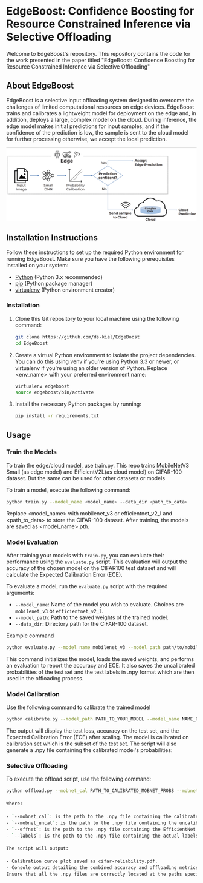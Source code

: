 
# EdgeBoost: Confidence Boosting for Resource Constrained Inference via Selective Offloading

Welcome to EdgeBoost's repository. This repository contains the code for the work presented in the paper titled "EdgeBoost: Confidence Boosting for Resource Constrained Inference via Selective Offloading"

## About EdgeBoost

EdgeBoost is a selective input offloading system designed to overcome the challenges of limited
computational resources on edge devices. EdgeBoost trains and calibrates a lightweight model for deployment on the edge and, in addition, deploys a large, complex model on the cloud. During inference, the edge model makes initial predictions for input samples, and if the confidence of the prediction is low, the sample is sent to the cloud model for further processing otherwise, we accept the local prediction.

![EdgeBoost System Diagram](images/img.png)

## Installation Instructions

Follow these instructions to set up the required Python environment for running EdgeBoost. Make sure you have the following prerequisites installed on your system:

- [Python](https://www.python.org/downloads/) (Python 3.x recommended)
- [pip](https://pip.pypa.io/en/stable/installation/) (Python package manager)
- [virtualenv](https://virtualenv.pypa.io/en/latest/installation.html) (Python environment creator)
### Installation

1. Clone this Git repository to your local machine using the following command:

   ```bash
   git clone https://github.com/ds-kiel/EdgeBoost
   cd EdgeBoost
   ```
2. Create a virtual Python environment to isolate the project dependencies. You can do this using venv if you're using Python 3.3 or newer, or virtualenv if you're using an older version of Python. Replace <env_name> with your preferred environment name:

    ```bash
    virtualenv edgeboost
    source edgeboost/bin/activate
    ``` 
3. Install the necessary Python packages by running:

   ```bash
   pip install -r requirements.txt
   ```


## Usage

### Train the Models

To train the edge/cloud model, use train.py. This repo trains MobileNetV3 Small (as edge model) and EfficientV2L(as cloud model) on CIFAR-100 dataset. But the same can be used for other datasets or models

To train a model, execute the following command:

```bash
python train.py --model_name <model_name> --data_dir <path_to_data>
```
Replace <model_name> with mobilenet_v3 or efficientnet_v2_l and <path_to_data> to store the CIFAR-100 dataset. After training, the models are saved as <model_name>.pth.

### Model Evaluation

After training your models with `train.py`, you can evaluate their performance using the `evaluate.py` script. This evaluation will output the accuracy of the chosen model on the CIFAR100 test dataset and will calculate the Expected Calibration Error (ECE).

To evaluate a model, run the `evaluate.py` script with the required arguments:

- `--model_name`: Name of the model you wish to evaluate. Choices are `mobilenet_v3` or `efficientnet_v2_l`.
- `--model_path`: Path to the saved weights of the trained model.
- `--data_dir`: Directory path for the CIFAR-100 dataset.

Example command

```bash
python evaluate.py --model_name mobilenet_v3 --model_path path/to/mobilenet_v3_cifar100.pth --data_dir ./data
```
This command initializes the model, loads the saved weights, and performs an evaluation to report the accuracy and ECE. It also saves the uncalibrated probabilities of the test set and the test labels in .npy format which are then used in the offloading process.

### Model Calibration

Use the following command to calibrate the trained model

```bash
python calibrate.py --model_path PATH_TO_YOUR_MODEL --model_name NAME_OF_YOUR_MODEL --data_dir PATH_TO_CIFAR100_DATASET
```
The output will display the test loss, accuracy on the test set, and the Expected Calibration Error (ECE) after scaling. The model is calibrated on calibration set which is the subset of the test set. The script will also generate a .npy file containing the calibrated model's probabilities:


### Selective Offloading


To execute the offload script, use the following command:

```bash
python offload.py --mobnet_cal PATH_TO_CALIBRATED_MOBNET_PROBS --mobnet_uncal PATH_TO_UNCALIBRATED_MOBNET_PROBS --effnet PATH_TO_EFFICIENTNET_PROBS --labels PATH_TO_LABELS

Where:

- `--mobnet_cal`: is the path to the .npy file containing the calibrated MobileNet probabilities.
- `--mobnet_uncal`: is the path to the .npy file containing the uncalibrated MobileNet probabilities.
- `--effnet`: is the path to the .npy file containing the EfficientNet probabilities.
- `--labels`: is the path to the .npy file containing the actual labels for the test data.

The script will output:

- Calibration curve plot saved as cifar-reliability.pdf.
- Console output detailing the combined accuracy and offloading metrics at various thresholds.
Ensure that all the .npy files are correctly located at the paths specified when running the script.






